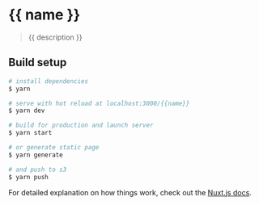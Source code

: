 # {{ name }}

> {{ description }}

## Build setup

``` bash
# install dependencies
$ yarn

# serve with hot reload at localhost:3000/{{name}}
$ yarn dev

# build for production and launch server
$ yarn start

# or generate static page
$ yarn generate

# and push to s3
$ yarn push
```

For detailed explanation on how things work, check out the [Nuxt.js docs](https://github.com/nuxt/nuxt.js).

